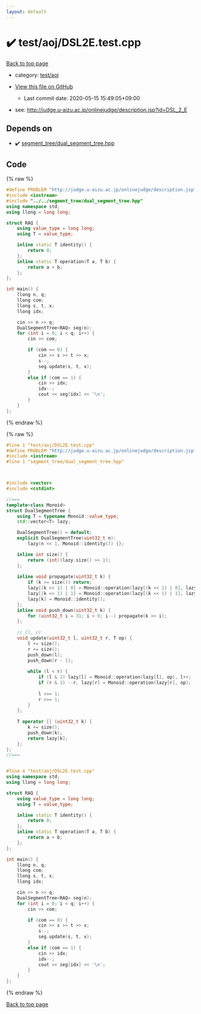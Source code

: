 ```yaml
---
layout: default
---
```


<!-- mathjax config similar to math.stackexchange -->
<script type="text/javascript" async
  src="https://cdnjs.cloudflare.com/ajax/libs/mathjax/2.7.5/MathJax.js?config=TeX-MML-AM_CHTML">
</script>
<script type="text/x-mathjax-config">
  MathJax.Hub.Config({
    TeX: { equationNumbers: { autoNumber: "AMS" }},
    tex2jax: {
      inlineMath: [ ['$','$'] ],
      processEscapes: true
    },
    "HTML-CSS": { matchFontHeight: false },
    displayAlign: "left",
    displayIndent: "2em"
  });
</script>

<script type="text/javascript" src="https://cdnjs.cloudflare.com/ajax/libs/jquery/3.4.1/jquery.min.js"></script>
<script src="https://cdn.jsdelivr.net/npm/jquery-balloon-js@1.1.2/jquery.balloon.min.js" integrity="sha256-ZEYs9VrgAeNuPvs15E39OsyOJaIkXEEt10fzxJ20+2I=" crossorigin="anonymous"></script>
<script type="text/javascript" src="../../../assets/js/copy-button.js"></script>
<link rel="stylesheet" href="../../../assets/css/copy-button.css" />


# :heavy_check_mark: test/aoj/DSL2E.test.cpp

<a href="../../../index.html">Back to top page</a>

* category: <a href="../../../index.html#0d0c91c0cca30af9c1c9faef0cf04aa9">test/aoj</a>
* <a href="{{ site.github.repository_url }}/blob/master/test/aoj/DSL2E.test.cpp">View this file on GitHub</a>
    - Last commit date: 2020-05-15 15:49:05+09:00


* see: <a href="http://judge.u-aizu.ac.jp/onlinejudge/description.jsp?id=DSL_2_E">http://judge.u-aizu.ac.jp/onlinejudge/description.jsp?id=DSL_2_E</a>


## Depends on

* :heavy_check_mark: <a href="../../../library/segment_tree/dual_segment_tree.hpp.html">segment_tree/dual_segment_tree.hpp</a>


## Code

<a id="unbundled"></a>
{% raw %}
```cpp
#define PROBLEM "http://judge.u-aizu.ac.jp/onlinejudge/description.jsp?id=DSL_2_E"
#include <iostream>
#include "../../segment_tree/dual_segment_tree.hpp"
using namespace std;
using llong = long long;

struct RAQ {
    using value_type = long long;
    using T = value_type;

    inline static T identity() {
        return 0;
    };
    inline static T operation(T a, T b) {
        return a + b;
    };
};

int main() {
    llong n, q;
    llong com;
    llong s, t, x;
    llong idx;

    cin >> n >> q;
    DualSegmentTree<RAQ> seg(n);
    for (int i = 0; i < q; i++) {
        cin >> com;

        if (com == 0) {
            cin >> s >> t >> x;
            s--;
            seg.update(s, t, x);
        }
        else if (com == 1) {
            cin >> idx;
            idx--;
            cout << seg[idx] << '\n';
        }
    }
};

```
{% endraw %}

<a id="bundled"></a>
{% raw %}
```cpp
#line 1 "test/aoj/DSL2E.test.cpp"
#define PROBLEM "http://judge.u-aizu.ac.jp/onlinejudge/description.jsp?id=DSL_2_E"
#include <iostream>
#line 1 "segment_tree/dual_segment_tree.hpp"



#include <vector>
#include <cstdint>

//===
template<class Monoid>
struct DualSegmentTree {
    using T = typename Monoid::value_type;
    std::vector<T> lazy;

    DualSegmentTree() = default;
    explicit DualSegmentTree(uint32_t n):
        lazy(n << 1, Monoid::identity()) {};

    inline int size() {
        return (int)(lazy.size() >> 1);
    };
    
    inline void propagate(uint32_t k) {
        if (k >= size()) return;
        lazy[(k << 1) | 0] = Monoid::operation(lazy[(k << 1) | 0], lazy[k]);
        lazy[(k << 1) | 1] = Monoid::operation(lazy[(k << 1) | 1], lazy[k]);
        lazy[k] = Monoid::identity();
    };
    inline void push_down(uint32_t k) {
        for (uint32_t i = 31; i > 0; i--) propagate(k >> i);
    };
 
    // [l, r)
    void update(uint32_t l, uint32_t r, T op) {
        l += size();
        r += size();
        push_down(l);
        push_down(r - 1);
         
        while (l < r) {
            if (l & 1) lazy[l] = Monoid::operation(lazy[l], op), l++;
            if (r & 1) --r, lazy[r] = Monoid::operation(lazy[r], op);
 
            l >>= 1;
            r >>= 1;
        }
    };
 
    T operator [] (uint32_t k) {
        k += size();
        push_down(k);
        return lazy[k];
    };
};
//===


#line 4 "test/aoj/DSL2E.test.cpp"
using namespace std;
using llong = long long;

struct RAQ {
    using value_type = long long;
    using T = value_type;

    inline static T identity() {
        return 0;
    };
    inline static T operation(T a, T b) {
        return a + b;
    };
};

int main() {
    llong n, q;
    llong com;
    llong s, t, x;
    llong idx;

    cin >> n >> q;
    DualSegmentTree<RAQ> seg(n);
    for (int i = 0; i < q; i++) {
        cin >> com;

        if (com == 0) {
            cin >> s >> t >> x;
            s--;
            seg.update(s, t, x);
        }
        else if (com == 1) {
            cin >> idx;
            idx--;
            cout << seg[idx] << '\n';
        }
    }
};

```
{% endraw %}

<a href="../../../index.html">Back to top page</a>

